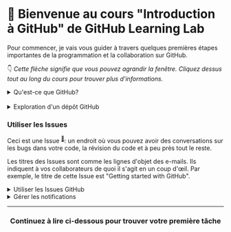# :wave: Bienvenue au cours "Introduction à GitHub" de GitHub Learning Lab 

Pour commencer, je vais vous guider à travers quelques premières étapes importantes de la programmation et la collaboration sur GitHub.

:point_down: _Cette flèche signifie que vous pouvez agrandir la fenêtre. Cliquez dessus tout au long du cours pour trouver plus d'informations._
<details><summary>Qu'est-ce que GitHub?</summary>
<hr>

## Qu'est-ce que GitHub?

Merci d'avoir posé cette question! Beaucoup de gens viennent sur GitHub parce qu'ils veulent contribuer à des projets libres (open source <sup>[:book:](https://help.github.com/articles/github-glossary/#open-source)</sup>), ou ils sont invités par des collègues ou des camarades de classe qui l'utilisent pour leurs projets. Pourquoi les gens utilisent-ils GitHub pour ces projets?

**GitHub est une plateforme de collaboration.**

Des logiciels aux documents juridiques, vous pouvez compter sur GitHub pour vous aider à réaliser le meilleur travail possible avec les outils de collaboration et de sécurité dont votre équipe a besoin. Avec GitHub, vous pouvez garder des projets complètement privés ou inviter des personnes à collaborer et fluidifier chaque étape de votre projet.

**GitHub est également un puissant outil de contrôle de version.**

GitHub utilise Git <sup>[:book:](https://help.github.com/articles/github-glossary/#git)</sup>, l'outil open source de gestion de version le plus populaire, afin de tracer chaque contribution et contributeur <sup>[:book:](https://help.github.com/articles/github-glossary/#contributor)</sup> de votre projet, afin que vous sachiez d'où vient chaque ligne de code.

**GitHub vous aide à faire beaucoup plus.**

GitHub est utilisé pour créer certaines des technologies les plus avancées au monde. Que vous visualisiez des données ou construisiez un nouveau jeu, il existe toute une communauté et un ensemble d'outils sur GitHub qui peuvent vous aider à passer à l'étape suivante. Ce cours commence par les bases, mais nous approfondirons le reste plus tard!

:tv: [Qu'est-ce que GitHub?](https://www.youtube.com/watch?v=w3jLJU7DT5E)
<hr>
</details><br>

<details><summary>Exploration d'un dépôt GitHub</summary>
<hr>

## Exploration d'un dépôt GitHub

:tv: [Video: Exploration d'un dépôt](https://www.youtube.com/watch?v=R8OAwrcMlRw)

### Autres fonctionnalités

La vidéo a couvert certaines des fonctionnalités les plus utilisées. Voici quelques autres éléments que vous pouvez trouver dans les dépôts GitHub :

- Tableaux de suvi de projet : créez un tableau de suivi des tâches de style Kanban dans GitHub
- Wiki : créer et stocker la documentation relative à votre projet
- Insights : affichez des outils d'analyse pour votre dépôt, notamment :
   - Pulse: tableau de bord de projet pemettant la recherche d'information sur les travaux terminés et les travaux en cours
   - Graphiques : les graphiques fournissent une vue plus granulaire de l'activité du dépôt, donnant des détails sur qui a contribué au dépôt, qui l'a créé et quand les contributions ont été effectuées

### Fichiers spéciaux

Dans la vidéo, vous avez découvert un fichier spécial appelé README.md. Voici quelques autres fichiers spéciaux que vous pouvez ajouter à vos dépôts :

- CONTRIBUTING.md: Le fichier `CONTRIBUTING.md` est utilisé pour décrire le processus de contribution aux dépôts. Un lien vers le fichier `CONTRIBUTING.md` est affiché chaque fois que quelqu'un crée une nouvelle Issue ou une Pull Request.
- ISSUE_TEMPLATE.md: ISSUE_TEMPLATE.md est un autre fichier que vous pouvez utiliser pour préremplir le corps d'une Issue. Par exemple, si vous avez toujours besoin des mêmes types d'informations pour les rapports de bugs, incluez-les dans le modèle d'Issue, et chaque nouvelle Issue sera ouverte avec votre texte de démarrage recommandé.

<hr>
</details>

### Utiliser les Issues

Ceci est une Issue <sup>[:book:](https://help.github.com/articles/github-glossary/#issue)</sup>: un endroit où vous pouvez avoir des conversations sur les bugs dans votre code, la révision du code et à peu près tout le reste.

Les titres des Issues sont comme les lignes d'objet des e-mails. Ils indiquent à vos collaborateurs de quoi il s'agit en un coup d'œil. Par exemple, le titre de cette Issue est "Getting started with GitHub".

<details><summary>Utiliser les Issues GitHub</summary>

## Utiliser les Issues GitHub

Les Issues sont utilisées pour discuter des idées, des améliorations, des tâches et des bugs. Elles facilitent la collaboration en :

- Fournissant à tout le monde (même aux futurs membres de l'équipe) l'historique complet en un seul endroit
- En permettant les références croisées avec d'autres Issues et Pull Requests <sup>[:book:](https://help.github.com/articles/github-glossary/#pull-request)</sup>
- Centralisant dans un dépôt unique les décisions et leurs motivations
- Vous permettant d'inclure facilement les bonnes personnes et les bonnes équipes dans une conversation avec les @-mentions

:tv: [Video: Utiliser les Issues GitHub](https://www.youtube.com/watch?v=Zhj46r5D0nQ)

<hr>
</details>

<details><summary>Gérer les notifications</summary>
<hr>

## Gérer les notifications

:tv: [Video: Watching, notifications, stars, et explore](https://www.youtube.com/watch?v=ocQldxF7fMY)

Une fois que vous avez commenté une Issue ou une Pull Request, vous commencerez à recevoir des notifications par e-mail dès lors qu'il y aura de l'activité dans le fil d'actualité.

### Comment faire taire ou réactiver des Issues spécifiques

1. Aller à l'Issue ou la Pull Request
2. Sous _"Notifications"_, cliquez le bouton **Unsubscribe** à droite afin de taire les notifications ou le bouton **Subscribe** afin de les activer

Vous verrez une courte description qui explique votre statut de notification actuel.

### Comment personnaliser les notifications dans vos réglages

1. Cliquez votre photo de profil
2. Cliquez **Settings**
3. Cliquez **Notifications** depuis le menu de gauche et [ajustez vos préférences de notification](https://help.github.com/articles/managing-notification-delivery-methods/)

### Options de notification du dépôt

* **Watch**: Vous recevrez une notification lorsqu'une nouvelle Issue, une Pull Request ou un commentaire est publié, et lorsqu'une Issue est fermé ou qu'une Pull Request est fusionnée
* **Not watching**: Vous ne recevrez plus de notifications sauf si vous êtes @-mentionné
* **Ignore**: Vous ne recevrez plus de notifications du dépôt

### Comment configurer les notifications des dépots que vous suivez

1. Cliquez votre photo de profil
1. Cliquez **Settings**
1. Cliquez **Notifications** depuis le menu de gauche
1. Cliquez sur le lien ["things you’re watching"](https://github.com/watching)
1. Sélectionnez l'onglet **Watching** t
1. Cliquez le bouton **Unwatch** pour désactiver les notifications, ou **Watch** les activer

<hr>
</details>

<hr>
<h3 align="center">Continuez à lire ci-dessous pour trouver votre première tâche</h3>
